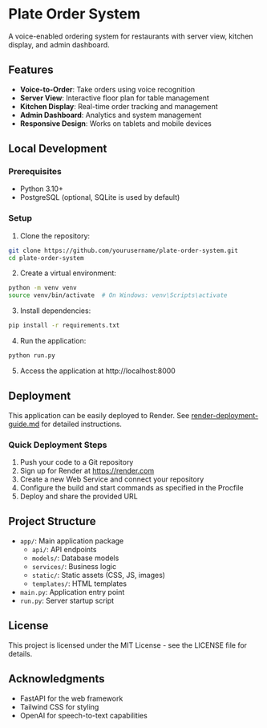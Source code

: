 # Plate Order System

A voice-enabled ordering system for restaurants with server view, kitchen display, and admin dashboard.

## Features

- **Voice-to-Order**: Take orders using voice recognition
- **Server View**: Interactive floor plan for table management
- **Kitchen Display**: Real-time order tracking and management
- **Admin Dashboard**: Analytics and system management
- **Responsive Design**: Works on tablets and mobile devices

## Local Development

### Prerequisites

- Python 3.10+
- PostgreSQL (optional, SQLite is used by default)

### Setup

1. Clone the repository:
```bash
git clone https://github.com/yourusername/plate-order-system.git
cd plate-order-system
```

2. Create a virtual environment:
```bash
python -m venv venv
source venv/bin/activate  # On Windows: venv\Scripts\activate
```

3. Install dependencies:
```bash
pip install -r requirements.txt
```

4. Run the application:
```bash
python run.py
```

5. Access the application at http://localhost:8000

## Deployment

This application can be easily deployed to Render. See [render-deployment-guide.md](render-deployment-guide.md) for detailed instructions.

### Quick Deployment Steps

1. Push your code to a Git repository
2. Sign up for Render at https://render.com
3. Create a new Web Service and connect your repository
4. Configure the build and start commands as specified in the Procfile
5. Deploy and share the provided URL

## Project Structure

- `app/`: Main application package
  - `api/`: API endpoints
  - `models/`: Database models
  - `services/`: Business logic
  - `static/`: Static assets (CSS, JS, images)
  - `templates/`: HTML templates
- `main.py`: Application entry point
- `run.py`: Server startup script

## License

This project is licensed under the MIT License - see the LICENSE file for details.

## Acknowledgments

- FastAPI for the web framework
- Tailwind CSS for styling
- OpenAI for speech-to-text capabilities